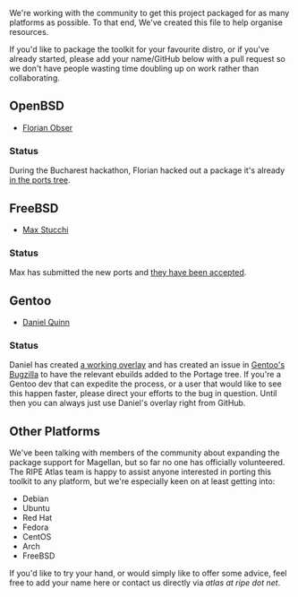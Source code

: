 We're working with the community to get this project packaged for as many
platforms as possible.  To that end, We've created this file to help organise
resources.

If you'd like to package the toolkit for your favourite distro, or if you've
already started, please add your name/GitHub below with a pull request so we
don't have people wasting time doubling up on work rather than collaborating.


## OpenBSD

* [Florian Obser](https://github.com/fobser)

### Status

During the Bucharest hackathon, Florian hacked out a package it's already
[in the ports tree](http://cvsweb.openbsd.org/cgi-bin/cvsweb/ports/net/py-ripe.atlas.tools/).


## FreeBSD

* [Max Stucchi](https://github.com/stucchimax)

### Status

Max has submitted the new ports and [they have been accepted](https://svnweb.freebsd.org/ports?view=revision&revision=403526).


## Gentoo

* [Daniel Quinn](https://github.com/danielquinn)

### Status

Daniel has created [a working overlay](https://github.com/danielquinn/ripe-atlas-overlay)
and has created an issue in [Gentoo's Bugzilla](https://bugs.gentoo.org/show_bug.cgi?id=566818)
to have the relevant ebuilds added to the Portage tree.  If you're a Gentoo
dev that can expedite the process, or a user that would like to see this
happen faster, please direct your efforts to the bug in question.  Until then
you can always just use Daniel's overlay right from GitHub.


## Other Platforms

We've been talking with members of the community about expanding the package
support for Magellan, but so far no one has officially volunteered. The RIPE
Atlas team is happy to assist anyone interested in porting this toolkit to any
platform, but we're especially keen on at least getting into:

* Debian
* Ubuntu
* Red Hat
* Fedora
* CentOS
* Arch
* FreeBSD

If you'd like to try your hand, or would simply like to offer some advice, feel
free to add your name here or contact us directly via *atlas at ripe dot net*.
